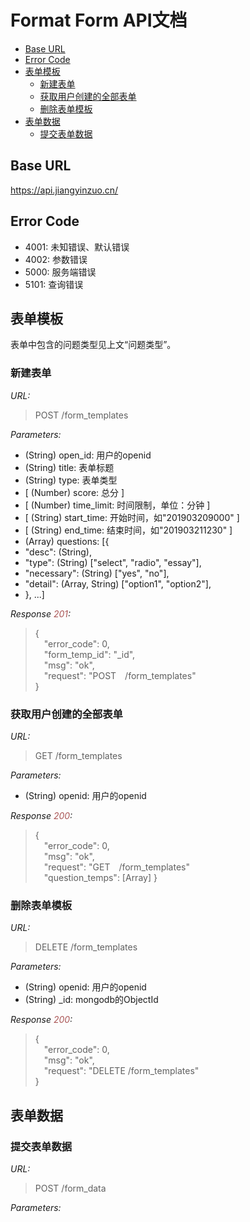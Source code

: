 # Format Form API文档

- [Base URL](#base-url)
- [Error Code](#error-code)
- [表单模板](#表单模板)
  - [新建表单](#新建表单)
  - [获取用户创建的全部表单](#获取用户创建的全部表单)
  - [删除表单模板](#删除表单模板)
- [表单数据](#表单数据)
  - [提交表单数据](#提交表单数据)
## Base URL

https://api.jiangyinzuo.cn/

## Error Code

+ 4001: 未知错误、默认错误
+ 4002: 参数错误
+ 5000: 服务端错误
+ 5101: 查询错误

## 表单模板

表单中包含的问题类型见上文“问题类型”。

### 新建表单

*URL:*
> POST /form_templates

*Parameters:* 
+ (String) open_id: 用户的openid
+ (String) title: 表单标题
+ (String) type: 表单类型
+ [ (Number) score: 总分 ]
+ [ (Number) time_limit: 时间限制，单位：分钟 ]
+ [ (String) start_time: 开始时间，如"201903209000" ]
+ [ (String) end_time: 结束时间，如"201903211230" ]
+ (Array) questions: [{   
+   "desc": (String),
+   "type": (String) ["select", "radio", "essay"],
+   "necessary": (String) ["yes", "no"],
+   "detail": (Array, String) ["option1", "option2"], <re>
+ }, ...]

*Response <font color="#AA5555">201</font>:*
> {  
> &emsp;"error_code": 0,  
> &emsp;"form_temp_id": "_id",  
> &emsp;"msg": "ok",  
> &emsp;"request": "POST&emsp;/form_templates"  
> }

### 获取用户创建的全部表单

*URL:*
> GET /form_templates

*Parameters:*
+ (String) openid: 用户的openid

*Response <font color="#AA5555">200</font>:*
> {  
> &emsp;"error_code": 0,  
> &emsp;"msg": "ok",  
> &emsp;"request": "GET&emsp;/form_templates"  
> &emsp;"question_temps": [Array]
> }

### 删除表单模板

*URL:*
> DELETE /form_templates

*Parameters:*
+ (String) openid: 用户的openid
+ (String) _id: mongodb的ObjectId

*Response <font color="#AA5555">200</font>:*
> {  
> &emsp;"error_code": 0,   
> &emsp;"msg": "ok",   
> &emsp;"request": "DELETE /form_templates"  
> }  

## 表单数据

### 提交表单数据

*URL:*
> POST /form_data

*Parameters:*